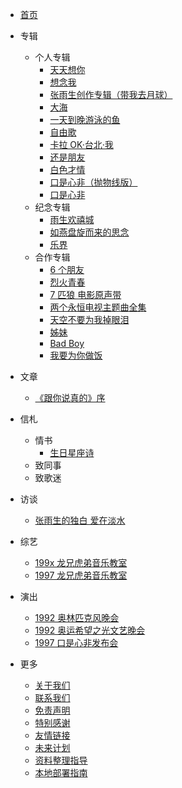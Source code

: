 -   [首页](README.md)
-   专辑

    -   个人专辑
        -   [天天想你](./albums/1988-11-xx-ttxn/1988-11-xx-ttxn.md)
        -   [想念我](./albums/1989-07-17-xnw/1989-07-17-xnw.md)
        -   [张雨生创作专辑（带我去月球）](./albums/1992-02-24-zysczzj/1992-02-24-zysczzj.md)
        -   [大海](./albums/1992-12-xx-dh/1992-12-xx-dh.md)
        -   [一天到晚游泳的鱼](./albums/1993-08-24-ytdwyydy/1993-08-24-ytdwyydy.md)
        -   [自由歌](./albums/1994-01-xx-zyg/1994-01-xx-zyg.md)
        -   [卡拉 OK·台北·我](./albums/1994-08-xx-kloktbw/1994-08-xx-kloktbw.md)
        -   [还是朋友](./albums/1995-03-27-hspy/1995-03-27-hspy.md)
        -   [白色才情](./albums/1996-06-xx-bscq/1996-06-xx-bscq.md)
        -   [口是心非（抛物线版）](./albums/1997-xx-xx-ksxf-parabola/1997-xx-xx-ksxf-parabola.md)
        -   [口是心非](./albums/1997-10-16-ksxf/1997-10-16-ksxf.md)
    -   纪念专辑
        -   [雨生欢禧城](./albums/2003-10-24-yshxc/2003-10-24-yshxc.md)
        -   [如燕盘旋而来的思念](./albums/2008-02-27-rypxeldsn/2008-02-27-rypxeldsn.md)
        -   [乐界](./albums/2022-04-13-yj/2022-04-13-yj.md)
    -   合作专辑
        -   [6 个朋友](./albums/1988-05-xx-lgpy/1988-05-xx-lgpy.md)
        -   [烈火青春](./albums/1988-08-xx-lhqc/1988-08-xx-lhqc.md)
        -   [7 匹狼 电影原声带](./albums/1989-03-xx-qpldyysd/1989-03-xx-qpldyysd.md)
        -   [两个永恒电视主题曲全集](./albums/1994-10-xx-lgyhdsztqqj/1994-10-xx-lgyhdsztqqj.md)
        -   [天空不要为我掉眼泪](./albums/1990-11-23-tkbywwdyl/1990-11-23-tkbywwdyl.md)
        -   [姊妹](./albums/1996-12-13-zm/1996-12-13-zm.md)
        -   [Bad Boy](./albums/1997-06-11-bad-boy/1997-06-11-bad-boy.md)
        -   [我要为你做饭](./albums/1997-10-17-wywnzf/1997-10-17-wywnzf.md)

-   文章
    -   [《跟你说真的》序](./articles/1994-0x-xx-preface-of-tell-you-the-truth.md)
-   信札
    -   情书
        -   [生日星座诗](./letters/199x-xx-xx-birthday-zodiac-poem/199x-xx-xx-birthday-zodiac-poem.md)
    -   致同事
    -   致歌迷
-   访谈
    -   [张雨生的独白 爱在淡水](./talks/1997-09-xx-monologue-love-for-tamsui/1997-09-xx-monologue-love-for-tamsui.md)
-   综艺
    -   [199x 龙兄虎弟音乐教室](./shows/199x-xx-xx-lxhdyyjs.md)
    -   [1997 龙兄虎弟音乐教室](./shows/1997-xx-xx-lxhdyyjs.md)
-   演出
    -   [1992 奥林匹克风晚会](./performances/1992-xx-xx-alpkfwh.md)
    -   [1992 奥运希望之光文艺晚会](./performances/1992-xx-xx-ayxwzgwywh.md)
    -   [1997 口是心非发布会](./performances/1997-10-xx-launch-of-ksxf.md)
-   更多
    -   [关于我们](./more/about.md)
    -   [联系我们](./more/contact.md)
    -   [免责声明](./more/disclaimer.md)
    -   [特别感谢](./more/thanks.md)
    -   [友情链接](./more/links.md)
    -   [未来计划](./more/plans.md)
    -   [资料整理指导](./more/how-to-contribute/how-to-contribute.md)
    -   [本地部署指南](./more/deploy/deploy.md)

